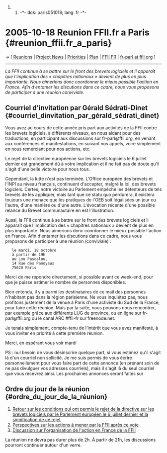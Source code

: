 1.  1.  -\*- dok: paris051018; lang: fr -\*-

# 2005-10-18 Reunion FFII.fr a Paris {#reunion_ffii.fr_a_paris}

-\> \[ [ Reunions](SwpatpenmiFr "wikilink") \| [ Project
News](FfiiprojNewsEn "wikilink") \| [
Priorities](FfiiprojPriorEn "wikilink") \| [
Plan](FfiiPlan0510En "wikilink") \| [ FFII FR](SwpatfrFr "wikilink") \|
[fr-parl at ffii
org](http://lists.ffii.org/mailman/listinfo/fr-parl "wikilink") \]

------------------------------------------------------------------------

*La FFII continue à se battre sur le front des brevets logiciels et il
apparaît que l\'implication des « chapitres nationaux » devient de plus
en plus importante. Nous aimerions donc coordonner le mieux possible
l\'action en France. Afin d\'entamer les discutions dans ce cadre, nous
vous proposons de participer à une réunion conviviale.*

## Courriel d\'invitation par Gérald Sédrati-Dinet {#courriel_dinvitation_par_gérald_sédrati_dinet}

Vous avez au cours de cette année pris part aux activités de la FFII
contre les brevets logiciels, à différents niveaux, en nous aidant pour
des traductions, en participant aux discussions sur fr-parl\@ffii.org,
en venant aux conférences et manifestations, en suivant nos appels,
voire simplement en nous remerciant pour nos actions, etc.

Le rejet de la directive européenne sur les brevets logiciels le 6
juillet dernier est grandement dû à votre implication et il ne fait pas
de doute qu\'il s\'agit d\'une belle victoire pour nous tous.

Cependant, la lutte n\'est pas terminée. L\'Office européen des brevets
et l\'INPI au niveau français, continuent d\'accepter, malgré la loi,
des brevets logiciels. Certes, notre victoire au Parlement empêche les
détenteurs de tels brevets de les appliquer, mais tant que ce statu quo
perdurera, il existera toujours une menace que les pratiques de l\'OEB
soit légalisées un jour ou l\'autre, d\'une manière ou d\'une autre.
L\'évocation récente d\'une possible relance du Brevet communautaire en
est l\'illustration.

Aussi, la FFII continue à se battre sur le front des brevets logiciels
et il apparaît que l\'implication des « chapitres nationaux » devient de
plus en plus importante. Nous aimerions donc coordonner le mieux
possible l\'action en France. Afin d\'entamer les discutions dans ce
cadre, nous vous proposons de participer à une réunion (conviviale) :

`   le mardi, 18 octobre`\
`   à partir de 19h`\
`   au Lou Pascalou,`\
`   14 Rue des Panoyaux`\
`   75020 Paris`

Merci de me répondre directement, si possible avant ce week-end, pour
que je puisse estimer le nombre de personnes disponibles.

Bien entendu, il y a parmi les destinataires de ce mail des personnes
n\'habitant pas dans la région parisienne. Ne vous inquiétez pas, nous
profitons justement de la venue à Paris d\'une activiste du Sud de la
France, pour faire cette réunion. Mais par la suite, nous pouvons nous
rencontrer, par exemple grâce aux différents LUG de province, ou en
ligne sur fr-parl\@ffii.org ou le canal ARC #ffii-fr sur freenode.net.

Je tenais simplement, compte-tenu de l\'intérêt que vous avez manifesté,
à vous inviter en priorité à cette première réunion.

Merci, en espérant vous voir mardi

PS : nul besoin de vous désinscrire quelque part, si vous estimez qu\'il
s\'agit là d\'un courriel non sollicité. Je me suis permis de vous
écrire personnellement pour vous faire part de cette annonce (en prenant
soin de ne pas divulguer vos adresses courriels), mais il s\'agit là du
seul courriel que vous recevrez ainsi. Les prochaines annonces seront
faites sur

## Ordre du jour de la réunion {#ordre_du_jour_de_la_réunion}

1.  [ Retour sur les conditions qui ont permis le rejet de la directive
    sur les brevets logiciels par le Parlement européen le 6 juillet
    dernier et la signification de ce rejet](Ep050706Fr "wikilink")
2.  [ Perspectives sur les actions à mener par la FFII après ce
    vote](FfiiPlan0510Fr "wikilink")
3.  [ Discussion sur l\'organisation de l\'action en France de la
    FFII](FfiiFrTasksFr "wikilink")

La réunion ne devra pas durer plus de 2h. À partir de 21h, les
discussions pourront continuer autour d\'un verre.
